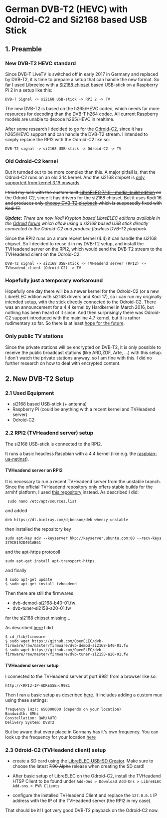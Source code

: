 # German DVB-T2 (HEVC) with Odroid-C2 and Si2168 based USB Stick

## 1. Preamble

### New DVB-T2 HEVC standard

Since DVB-T LiveTV is switched off in early 2017 in Germany and replaced by DVB-T2, it is time to prepare a setup that can handle the new format. So far I used Libreelec with a [Si2168 chipset](https://www.silabs.com/products/video/demodulator/Pages/Si2168.aspx) based USB-stick on a Raspberry Pi 2 in a setup like this:

``DVB-T Signal -> si2168 USB-stick -> RPI 2 -> TV``

The new DVB-T2 is based on the h265/HEVC codec, which needs far more resources for decoding than the DVB-T h264 codec. All current Raspberry models are unable to decode h265/HEVC in realtime.  

After some research I decided to go for the [Odroid-C2](http://www.hardkernel.com/main/products/prdt_info.php), since it has h265/HEVC support and can handle the DVB-T2 stream. I intended to simply replace the RPI2 with the Odroid-C2 like so:

``DVB-T2 signal -> si2168 USB-stick -> Odroid-C2 -> TV``

### Old Odroid-C2 kernel

But it turnded out to be more complex than this. A major pitfall is, that the Odroid-C2 runs on an old 3.14 kernel. And the si2168 chipset is [only supported from kernel 3.19 onwards](https://linuxtv.org/wiki/index.php/DVB-T2_USB_Devices).

~~I tried my luck with the custom built [LibreELEC 7.1.0 - media_build edition](http://forum.odroid.com/viewtopic.php?f=144&t=22887) on the Odroid-C2, since it has drivers for the si2168 chipset. But it uses Kodi 16 and produces only [choppy DVB-T2 playback](http://www.kodinerds.net/index.php/Thread/52568-ODroid-C2-TVHeadend-HD-LiveTV) which is supposedly fixed with Kodi 17.~~

*__Update:__ There are now Kodi Krypton based LibreELEC editions available in the [Odroid forum](http://forum.odroid.com/viewforum.php?f=144) which allow using a si2168 based USB stick directly connected to the Odroid-C2 and produce flawless DVB-T2 playback.*

Since the RPI2 runs on a more recent kernel (4.4) it can handle the si2168 chipset. So I decided to reuse it in my DVB-T2 setup, and install the TVHeadend server on the RPI2, which would send the DVB-T2 stream to the TVHeadend client on the Odroid-C2:

``DVB-T2 signal -> si2168 USB-stick -> TVHeadend server (RPI2) -> TVheadend client (Odroid-C2) -> TV``

### Hopefully just a temporary workaround

Hopefully one day there will be a newer kernel for the Odroid-C2 (or a new LibreELEC edition with si2168 drivers and Kodi 17), so i can run my originally intended setup, with the stick directly connected to the Odroid-C2. There was an announcement for a 4.4 kernel by Hardkernel in March 2016, but nothing has been heard of it since. And then surprisingly there was Odroid-C2 support introduced with the mainline 4.7 kernel, but it is rather rudimentary so far. So there is at least [hope for the future](http://rglinuxtech.com/?p=1880).

### Only public TV stations

Since the private stations will be encrypted on DVB-T2, it is only possible to receive the public broadcast stations (like ARD,ZDF, Arte, ...) with this setup. I don't watch the private stations anyway, so I am fine with this. I did no further research on how to deal with encrypted content.

## 2. New DVB-T2 Setup

### 2.1 Used Equipment

* si2168 based USB-stick (+ antenna)
* Raspberry Pi (could be anything with a recent kernel and TVHeadend server)
* Odroid-C2

### 2.2 RPI2 (TVHeadend server) setup

The si2168 USB-stick is connected to the RPI2.

It runs a basic headless Raspbian with a 4.4 kernel (like e.g. the [raspbian-ua-netinst](https://github.com/debian-pi/raspbian-ua-netinst)).

#### TVHeadend server on RPI2

It is necessary to run a recent TVHeadend server from the unstable branch. Since the official TVHeadend repository only offers stable builds for the armhf platform, I used [this repository](https://tvheadend.org/boards/5/topics/21528?r=23476) instead. As described I did:

```
 sudo nano /etc/apt/sources.list
 ```
 and added
 ```
 deb https://dl.bintray.com/djbenson/deb wheezy unstable
 ```
then installed the repository key
```
sudo apt-key adv --keyserver hkp://keyserver.ubuntu.com:80 --recv-keys 379CE192D401AB61
```
and the apt-https protocoll
```
sudo apt-get install apt-transport-https
```

and finally
```
$ sudo apt-get update
$ sudo apt-get install tvheadend
```

Then there are still the firmwares

* dvb-demod-si2168-b40-01.fw
* dvb-tuner-si2158-a20-01.fw

for the si2168 chipset missing...

As described [here](https://www.linuxtv.org/wiki/index.php/Geniatech_T230#Firmware) I did

```
$ cd /lib/firmware
$ sudo wget https://github.com/OpenELEC/dvb-firmware/raw/master/firmware/dvb-demod-si2168-b40-01.fw
$ sudo wget https://github.com/OpenELEC/dvb-firmware/raw/master/firmware/dvb-tuner-si2158-a20-01.fw
```

#### TVHeadend server setup

I connected to the TVHeadend server at port 9981 from a browser like so:

``http://<RPI2-IP-ADRESSE>:9981``

Then I ran a basic setup as described [here](https://tvheadend.org/boards/4/topics/21148). It includes adding a custom mux using these settings:

```
frequency (Hz): 650000000 (depends on your location)
Bandwidth: 8Mhz
Constellation: QAM/AUTO
Delivery System: DVBT2
```

But be aware that every place in Germany has it's own frequency. You can look up the frequency for your location [here](http://www.dehnmedia.de/?page=sender&subpage=tsender)

### 2.3 Odroid-C2 (TVHeadend client) setup

* create a SD card using the [LibreELEC USB-SD Creator](https://wiki.libreelec.tv/index.php?title=LibreELEC_USB-SD_Creator). Make sure to choose the latest ~~7.90 Alpha~~ release when creating the SD card!  

* After basic setup of LibreELEC on the Odroid-C2, install the TVHeadend HTSP Client to be found under ``Add-Ons > Download Add-Ons > LibreELEC Add-ons > PVR Clients``

* configure the installed TVHeadend Client and replace the `127.0.0.1` IP address with the IP of the TVHeadend server (the RPI2 in my case).

That should be it! I got very good DVB-T2 playback on the Odroid-C2 now.
